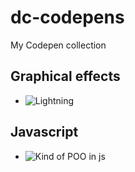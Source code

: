 # dc-codepens
My Codepen collection

## Graphical effects
* ![Lightning](https://codepen.io/anon/pen/Kowjqw?editors=0110)

## Javascript 
* ![Kind of POO in js](https://codepen.io/anon/pen/MrzqKy?editors=0012)
